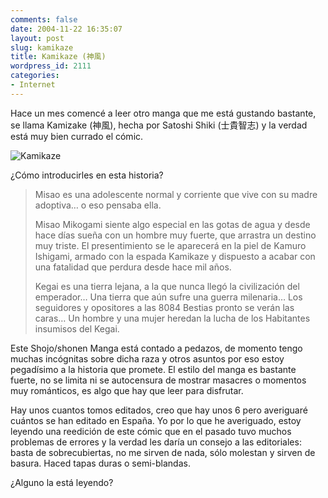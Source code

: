 ```yaml
---
comments: false
date: 2004-11-22 16:35:07
layout: post
slug: kamikaze
title: Kamikaze (神風)
wordpress_id: 2111
categories:
- Internet
---
```


Hace un mes comencé a leer otro manga que me está gustando bastante, se llama Kamizake (神風), hecha por Satoshi Shiki (士貴智志) y la verdad está muy bien currado el cómic.





![Kamikaze](http://www.minid.net/images/kamikaze.png)





¿Cómo introducirles en esta historia?





> Misao es una adolescente normal y corriente que vive con su madre adoptiva… o eso pensaba ella.
> 
> Misao Mikogami siente algo especial en las gotas de agua y desde hace días sueña con un hombre muy fuerte, que arrastra un destino muy triste. El presentimiento se le aparecerá en la piel de Kamuro Ishigami, armado con la espada Kamikaze y dispuesto a acabar con una fatalidad que perdura desde hace mil años.
> 
> Kegai es una tierra lejana, a la que nunca llegó la civilización del emperador… Una tierra que aún sufre una guerra milenaria… Los seguidores y opositores a las 8084 Bestias pronto se verán las caras… Un hombre y una mujer heredan la lucha de los Habitantes insumisos del Kegai.





Este Shojo/shonen Manga está contado a pedazos, de momento tengo muchas incógnitas sobre dicha raza y otros asuntos por eso estoy pegadísimo a la historia que promete. El estilo del manga es bastante fuerte, no se limita ni se autocensura de mostrar masacres o momentos muy románticos, es algo que hay que leer para disfrutar.





Hay unos cuantos tomos editados, creo que hay unos 6 pero averiguaré cuántos se han editado en España. Yo por lo que he averiguado, estoy leyendo una reedición de este cómic que en el pasado tuvo muchos problemas de errores y la verdad les daría un consejo a las editoriales: basta de sobrecubiertas, no me sirven de nada, sólo molestan y sirven de basura. Haced tapas duras o semi-blandas.





¿Alguno la está leyendo?

